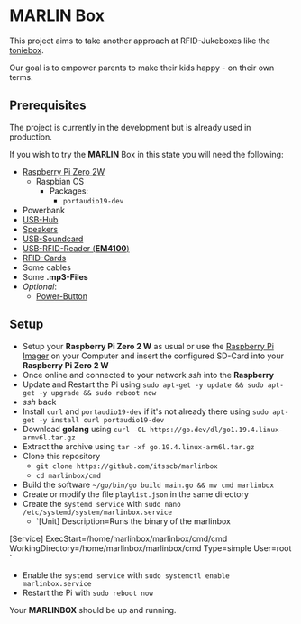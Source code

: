 # **MARLIN** Box
This project aims to take another approach at RFID-Jukeboxes like the [toniebox](https://tonies.com/).

Our goal is to empower parents to make their kids happy - on their own terms.

## Prerequisites
The project is currently in the development but is already used in production.

If you wish to try the **MARLIN** Box in this state you will need the following:
- [Raspberry Pi Zero 2W](https://www.berrybase.de/detail/index/sArticle/9357)
  - Raspbian OS
    - Packages:
      - `portaudio19-dev`
- Powerbank
- [USB-Hub](https://www.amazon.de/gp/product/B01K7RR3W8/ref=ppx_yo_dt_b_asin_title_o04_s01?ie=UTF8&psc=1)
- [Speakers](https://www.amazon.de/gp/product/B00JRW0M32/ref=ppx_yo_dt_b_asin_title_o04_s00?ie=UTF8&psc=1)
- [USB-Soundcard](https://www.berrybase.de/usb-2.0-soundkarte-mit-stereo-kopfhoerer-ausgang-und-mikrofon-eingang)
- [USB-RFID-Reader (**EM4100**)](https://www.amazon.de/gp/product/B018OYOR3E/ref=ppx_yo_dt_b_asin_title_o05_s01?ie=UTF8&psc=1)
- [RFID-Cards](https://www.amazon.de/gp/product/B07TRSR3VB/ref=ppx_yo_dt_b_asin_title_o04_s02?ie=UTF8&psc=1)
- Some cables
- Some **.mp3-Files**
- *Optional*:
  - [Power-Button](https://www.amazon.de/gp/product/B08VH4SMLT/ref=ppx_yo_dt_b_asin_title_o05_s00?ie=UTF8&psc=1)

## Setup
- Setup your **Raspberry Pi Zero 2 W** as usual or use the [Raspberry Pi Imager](https://www.raspberrypi.com/software/) on your Computer and insert the configured SD-Card into your **Raspberry Pi Zero 2 W**
- Once online and connected to your network *ssh* into the **Raspberry**
- Update and Restart the Pi using `sudo apt-get -y update && sudo apt-get -y upgrade && sudo reboot now` 
- *ssh* back
- Install `curl` and `portaudio19-dev` if it's not already there using `sudo apt-get -y install curl portaudio19-dev`
- Download **golang** using `curl -OL https://go.dev/dl/go1.19.4.linux-armv6l.tar.gz`
- Extract the archive using `tar -xf go.19.4.linux-arm6l.tar.gz`
- Clone this repository
  - `git clone https://github.com/itsscb/marlinbox`
  - `cd marlinbox/cmd`
- Build the software `~/go/bin/go build main.go && mv cmd marlinbox`
- Create or modify the file `playlist.json` in the same directory
- Create the `systemd service` with `sudo nano /etc/systemd/system/marlinbox.service`
  - `[Unit]
Description=Runs the binary of the marlinbox

[Service]
ExecStart=/home/marlinbox/marlinbox/cmd/cmd
WorkingDirectory=/home/marlinbox/marlinbox/cmd
Type=simple
User=root
`
- Enable the `systemd service` with `sudo systemctl enable marlinbox.service`
- Restart the Pi with `sudo reboot now`

Your **MARLINBOX** should be up and running.
